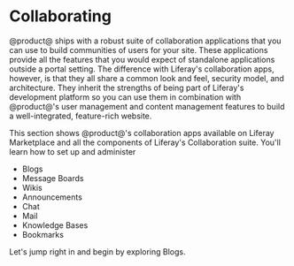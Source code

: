 # Collaborating [](id=collaborating)

@product@ ships with a robust suite of collaboration applications that you
can use to build communities of users for your site. These applications provide
all the features that you would expect of standalone applications outside a
portal setting. The difference with Liferay's collaboration apps, however, is
that they all share a common look and feel, security model, and architecture.
They inherit the strengths of being part of Liferay's development platform so
you can use them in combination with @product@'s user management and
content management features to build a well-integrated, feature-rich website.

This section shows @product@'s collaboration apps available on Liferay
Marketplace and all the components of Liferay's Collaboration suite. You'll
learn how to set up and administer

-   Blogs
-   Message Boards
-   Wikis
-   Announcements
-   Chat
-   Mail
-   Knowledge Bases
-   Bookmarks

Let's jump right in and begin by exploring Blogs.
